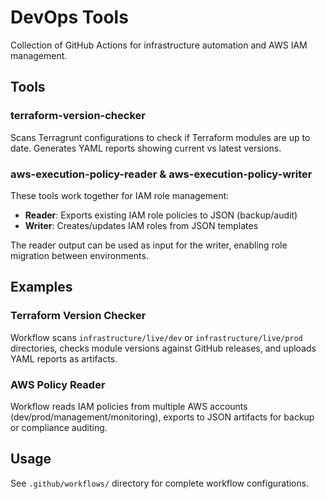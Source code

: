 # DevOps Tools

Collection of GitHub Actions for infrastructure automation and AWS IAM management.

## Tools

### terraform-version-checker
Scans Terragrunt configurations to check if Terraform modules are up to date. Generates YAML reports showing current vs latest versions.

### aws-execution-policy-reader & aws-execution-policy-writer
These tools work together for IAM role management:
- **Reader**: Exports existing IAM role policies to JSON (backup/audit)
- **Writer**: Creates/updates IAM roles from JSON templates

The reader output can be used as input for the writer, enabling role migration between environments.

## Examples

### Terraform Version Checker
Workflow scans `infrastructure/live/dev` or `infrastructure/live/prod` directories, checks module versions against GitHub releases, and uploads YAML reports as artifacts.

### AWS Policy Reader  
Workflow reads IAM policies from multiple AWS accounts (dev/prod/management/monitoring), exports to JSON artifacts for backup or compliance auditing.

## Usage

See `.github/workflows/` directory for complete workflow configurations.